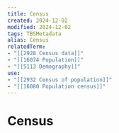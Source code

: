 ```yaml
---
title: Census
created: 2024-12-02
modified: 2024-12-02
tags: TBSMetadata
alias: Census
relatedTerm:
- "[[2928 Census data]]"
- "[[16074 Population]]"
- "[[5113 Demography]]"
use:
- "[[2932 Census of population]]"
- "[[16080 Population census]]"
---
```

# Census
